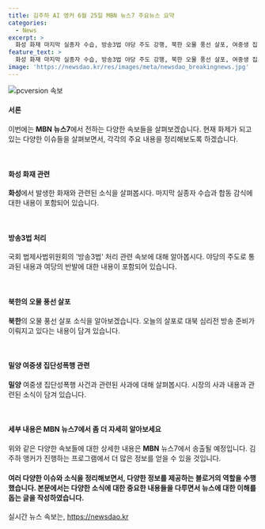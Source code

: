 ```yaml
---
title: 김주하 AI 앵커 6월 25일 MBN 뉴스7 주요뉴스 요약
categories:
  - News
excerpt: >
  화성 화재 마지막 실종자 수습, 방송3법 야당 주도 강행, 북한 오물 풍선 살포, 여중생 집단성폭행 사건 사과 등 다양한 이슈로 한 주간 뉴스의 주요 소식을 총망라하고 있는 MBN 뉴스7의 예고 소식입니다. 특히 화재로 실종된 마지막 인명수습과 방송3법 통과, 북한의 오물 풍선 살포 등 뜨거운 이슈들이 다뤄질 예정이니, 6시 55분에 진행되는 김주하 앵커의 MBN 뉴스7을 놓치지 마세요.
feature_text: >
  화성 화재 마지막 실종자 수습, 방송3법 야당 주도 강행, 북한 오물 풍선 살포, 여중생 집단성폭행 사건 사과 등 다양한 이슈로 한 주간 뉴스의 주요 소식을 총망라하고 있는 MBN 뉴스7의 예고 소식입니다. 특히 화재로 실종된 마지막 인명수습과 방송3법 통과, 북한의 오물 풍선 살포 등 뜨거운 이슈들이 다뤄질 예정이니, 6시 55분에 진행되는 김주하 앵커의 MBN 뉴스7을 놓치지 마세요.
image: 'https://newsdao.kr/res/images/meta/newsdao_breakingnews.jpg'
---
```


<p><img src="https://newsdao.kr/res/images/meta/newsdao_breakingnews.jpg" alt="pcversion 속보" /></p>

<h4>서론</h4>

<p>이번에는 <strong>MBN 뉴스7</strong>에서 전하는 다양한 속보들을 살펴보겠습니다. 현재 화제가 되고 있는 다양한 이슈들을 살펴보면서, 각각의 주요 내용을 정리해보도록 하겠습니다.</p>

<p data-ke-size="size16">&nbsp;</p>

<h4>화성 화재 관련</h4>

<p><strong>화성</strong>에서 발생한 화재와 관련된 소식을 살펴봅시다. 마지막 실종자 수습과 합동 감식에 대한 내용이 포함되어 있습니다.</p>

<p data-ke-size="size16">&nbsp;</p>

<h4>방송3법 처리</h4>

<p>국회 법제사법위원회의 '방송3법' 처리 관련 속보에 대해 알아봅시다. 야당의 주도로 통과된 내용과 여당의 반발에 대한 내용이 포함되어 있습니다.</p>

<p data-ke-size="size16">&nbsp;</p>

<h4>북한의 오물 풍선 살포</h4>

<p><strong>북한</strong>의 오물 풍선 살포 소식을 알아보겠습니다. 오늘의 살포로 대북 심리전 방송 준비가 이뤄지고 있다는 내용이 담겨 있습니다.</p>

<p data-ke-size="size16">&nbsp;</p>

<h4>밀양 여중생 집단성폭행 관련</h4>

<p><strong>밀양</strong> 여중생 집단성폭행 사건과 관련된 사과에 대해 살펴봅시다. 시장의 사과 내용과 관련된 소식이 담겨 있습니다.</p>

<p data-ke-size="size16">&nbsp;</p>

<h4>세부 내용은 MBN 뉴스7에서 좀 더 자세히 알아보세요</h4>

<p>위와 같은 다양한 속보들에 대한 상세한 내용은 <strong>MBN</strong> 뉴스7에서 송출될 예정입니다. 김주하 앵커가 진행하는 프로그램에서 더 많은 정보를 얻을 수 있을 것입니다.</p>

<h4>여러 다양한 이슈와 소식을 정리해보면서, 다양한 정보를 제공하는 블로거의 역할을 수행했습니다. 본문에서는 다양한 소식에 대한 중요한 내용들을 다루면서 뉴스에 대한 이해를 돕는 글을 작성하였습니다.</h4>
실시간 뉴스 속보는, <a href="https://newsdao.kr" rel="dofollow">https://newsdao.kr</a>


